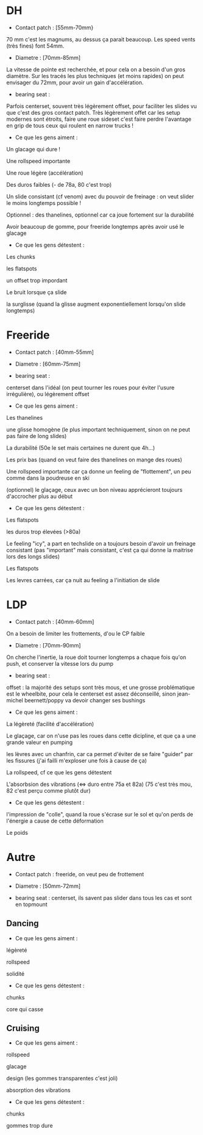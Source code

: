# DH

* Contact patch : [55mm-70mm}

70 mm c'est les magnums, au dessus ça parait beaucoup. Les speed vents (très fines) font 54mm.

* Diametre : [70mm-85mm]

La vitesse de pointe est recherchée, et pour cela on a besoin d'un gros diamètre. Sur les tracés les plus techniques (et moins rapides) on peut envisager du 72mm, pour avoir un gain d'accélération.

* bearing seat : 

Parfois centerset, souvent très légèrement offset, pour faciliter les slides vu que c'est des gros contact patch. Très légèrement offet car les setup modernes sont étroits, faire une roue sideset c'est faire perdre l'avantage en grip de tous ceux qui roulent en narrow trucks !

* Ce que les gens aiment :

Un glacage qui dure !

Une rollspeed importante 

Une roue légère (accélération)

Des duros faibles (- de 78a, 80 c'est trop)

Un slide consistant (cf venom) avec du pouvoir de freinage : on veut slider le moins longtemps possible !

Optionnel : des thanelines, optionnel car ca joue fortement sur la durabilité

Avoir beaucoup de gomme, pour freeride longtemps après avoir usé le glacage

* Ce que les gens détestent :

Les chunks

les flatspots

un offset trop impordant

Le bruit lorsque ça slide 

la surglisse (quand la glisse augment exponentiellement lorsqu'on slide longtemps)

# Freeride

* Contact patch : [40mm-55mm]

* Diametre : [60mm-75mm]

* bearing seat : 

centerset dans l'idéal (on peut tourner les roues pour éviter l'usure irrégulière), ou légèrement offset

* Ce que les gens aiment :

Les thanelines

une glisse homogène (le plus important techniquement, sinon on ne peut pas faire de long slides)

La durabilité (50e le set mais certaines ne durent que 4h...)

Les prix bas (quand on veut faire des thanelines on mange des roues)

Une rollspeed importante car ça donne un feeling de "flottement", un peu comme dans la poudreuse en ski

(optionnel) le glaçage, ceux avec un bon niveau apprécieront toujours d'accrocher plus au début

* Ce que les gens détestent :

Les flatspots

les duros trop élevées (>80a)

Le feeling "icy", a part en techslide on a toujours besoin d'avoir un freinage consistant (pas "important" mais consistant, c'est ça qui donne la maitrise lors des longs slides)

Les flatspots

Les levres carrées, car ça nuit au feeling a l'initiation de slide

# LDP

* Contact patch : [40mm-60mm]

On a besoin de limiter les frottements, d'ou le CP faible

* Diametre : [70mm-90mm]

On cherche l'inertie, la roue doit tourner longtemps a chaque fois qu'on push, et conserver la vitesse lors du pump

* bearing seat :

offset : la majorité des setups sont très mous, et une grosse problématique est le wheelbite, pour cela le centerset est assez déconseillé, sinon jean-michel beernett/poppy va devoir changer ses bushings

* Ce que les gens aiment :

La légèreté (facilité d'accélération)

Le glaçage, car on n'use pas les roues dans cette dicipline, et que ça a une grande valeur en pumping

les lèvres avec un chanfrin, car ca permet d'éviter de se faire "guider" par les fissures (j'ai failli m'exploser une fois à cause de ça)

La rollspeed, cf ce que les gens détestent

L'absorbsion des vibrations (<=> duro entre 75a et 82a) (75 c'est très mou, 82 c'est perçu comme plutôt dur)

* Ce que les gens détestent :

l'impression de "colle", quand la roue s'écrase sur le sol et qu'on perds de l'énergie a cause de cette déformation

Le poids


# Autre

* Contact patch : freeride, on veut peu de frottement

* Diametre : [50mm-72mm]

* bearing seat : centerset, ils savent pas slider dans tous les cas et sont en topmount 

## Dancing

* Ce que les gens aiment : 

légèreté

rollspeed

solidité

* Ce que les gens détestent :

chunks

core qui casse

## Cruising

* Ce que les gens aiment :

rollspeed

glacage

design (les gommes transparentes c'est joli)

absorption des vibrations

* Ce que les gens détestent :

chunks

gommes trop dure
